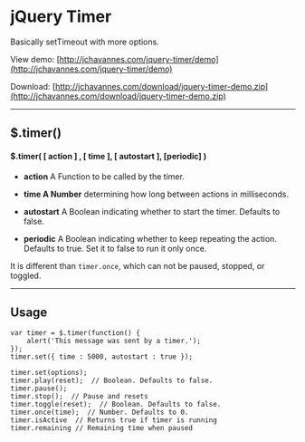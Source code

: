 # jQuery Timer

Basically setTimeout with more options.

View demo: [http://jchavannes.com/jquery-timer/demo](http://jchavannes.com/jquery-timer/demo)  
  
Download: [http://jchavannes.com/download/jquery-timer-demo.zip](http://jchavannes.com/download/jquery-timer-demo.zip)

---

## $.timer()

#### $.timer( [ action ] , [ time ], [ autostart ], [periodic] )

* **action** A Function to be called by the timer.

* **time A Number** determining how long between actions in milliseconds.

* **autostart** A Boolean indicating whether to start the timer. Defaults to false.

* **periodic** A Boolean indicating whether to keep repeating the action. Defaults to true. Set it to false to run it only once.

It is different than `timer.once`, which can not be paused, stopped, or toggled.

---

## Usage

```
var timer = $.timer(function() {
    alert('This message was sent by a timer.');
});
timer.set({ time : 5000, autostart : true });
```

```
timer.set(options);
timer.play(reset);  // Boolean. Defaults to false.
timer.pause();
timer.stop();  // Pause and resets
timer.toggle(reset);  // Boolean. Defaults to false.
timer.once(time);  // Number. Defaults to 0.
timer.isActive  // Returns true if timer is running
timer.remaining // Remaining time when paused
```
